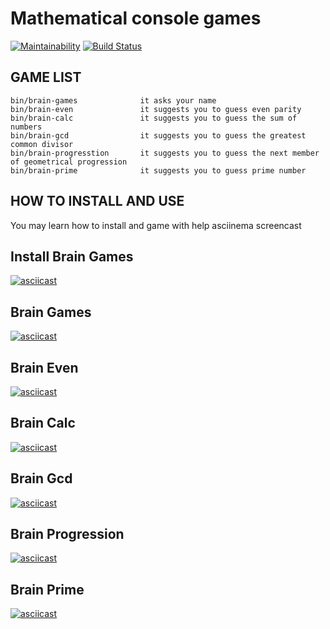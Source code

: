 Mathematical console games
===========================

[![Maintainability](https://api.codeclimate.com/v1/badges/51bec223d36b998b54dc/maintainability)](https://codeclimate.com/github/maxomato/project-lvl1-s470/maintainability)
[![Build Status](https://travis-ci.org/maxomato/project-lvl1-s470.svg?branch=master)](https://travis-ci.org/maxomato/project-lvl1-s470)

GAME LIST
------------------

```
bin/brain-games              it asks your name 
bin/brain-even               it suggests you to guess even parity
bin/brain-calc               it suggests you to guess the sum of numbers
bin/brain-gcd                it suggests you to guess the greatest common divisor
bin/brain-progresstion       it suggests you to guess the next member of geometrical progression
bin/brain-prime              it suggests you to guess prime number
```

HOW TO INSTALL AND USE
------------------
You may learn how to install and game with help asciinema screencast

Install Brain Games
------------------ 
[![asciicast](https://asciinema.org/a/o7a01do0kAR1OxozqMf35Jrln.svg)](https://asciinema.org/a/o7a01do0kAR1OxozqMf35Jrln)

Brain Games
------------------ 
[![asciicast](https://asciinema.org/a/L2jCoUtYOV5wQpXIjcTswVfC6.svg)](https://asciinema.org/a/L2jCoUtYOV5wQpXIjcTswVfC6)

Brain Even
------------------ 
[![asciicast](https://asciinema.org/a/8M4OM5nzADX7J5ShU5UPnuFTP.svg)](https://asciinema.org/a/8M4OM5nzADX7J5ShU5UPnuFTP)

Brain Calc
------------------
[![asciicast](https://asciinema.org/a/quQnBFy8UhvbaXw11XxaHkUEJ.svg)](https://asciinema.org/a/quQnBFy8UhvbaXw11XxaHkUEJ)

Brain Gcd
------------------
[![asciicast](https://asciinema.org/a/QiHxfKL3M6oHBm9oypeZmirTk.svg)](https://asciinema.org/a/QiHxfKL3M6oHBm9oypeZmirTk)

Brain Progression
------------------
[![asciicast](https://asciinema.org/a/x4NavXbSaPxCWWLDV5K71bfQE.svg)](https://asciinema.org/a/x4NavXbSaPxCWWLDV5K71bfQE)

Brain Prime
------------------
[![asciicast](https://asciinema.org/a/gckP2kzZXvI8TbpP2U2PpAikK.svg)](https://asciinema.org/a/gckP2kzZXvI8TbpP2U2PpAikK)